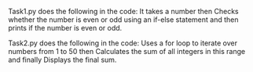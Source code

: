 Task1.py does the following in the code:
It takes a number then Checks whether the number is even or odd using an if-else statement and then prints if the number is even or odd.

Task2.py does the following in the code:
Uses a for loop to iterate over numbers from 1 to 50 then Calculates the sum of all integers in this range and finally Displays the final sum.
